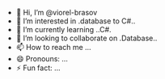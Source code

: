 - 👋 Hi, I’m @viorel-brasov
- 👀 I’m interested in .database to C#..
- 🌱 I’m currently learning ..C#.
- 💞️ I’m looking to collaborate on .Database..
- 📫 How to reach me ...
- 😄 Pronouns: ...
- ⚡ Fun fact: ...

<!---
viorel-brasov/viorel-brasov is a ✨ special ✨ repository because its `README.md` (this file) appears on your GitHub profile.
You can click the Preview link to take a look at your changes.
--->
